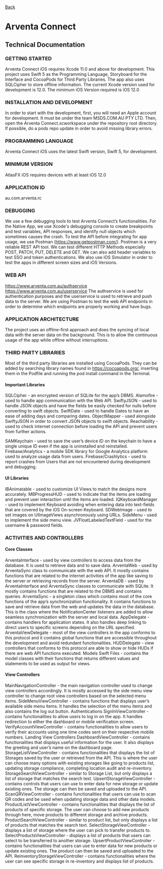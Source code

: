 [Back](../README.md)

# **Arventa Connect**
## Technical Documentation

### **GETTING STARTED**
Arventa Connect iOS requires Xcode 11.0 and above for development. This project uses Swift 5 as the Programming Language, Storyboard for the Interface and CocoaPods for Third Party Libraries. The app also uses SQLCipher to store offline information. The current Xcode version used for development is 12.0. The minimum iOS Version required is iOS 12.0

### **INSTALLATION AND DEVELOPMENT**
In order to start with the development, first, you will need an Apple account for development. It must be under the team MSDS.COM.AU PTY LTD. Then, open the Arventa Connect.xcworkspace under the repository root directory. If possible, do a pods repo update in order to avoid missing library errors.

### **PROGRAMMING LANGUAGE**
Arventa Connect iOS uses the latest Swift version, Swift 5, for development.

### **MINIMUM VERSION**
AtlasFX iOS requires devices with at least iOS 12.0
### **APPLICATION ID**
au.com.arventa.rc
### **DEBUGGING**
We use a few debugging tools to test Arventa Connect’s functionalities.
For the Native App, we use Xcode's debugging console to create breakpoints and test variables, API responses, and identify null objects which sometimes causes the crash.
To test the API before integrating for app usage, we use Postman (https://www.getpostman.com/). Postman is a very reliable REST API tool. We can test different HTTP Methods especially POST, PATCH, PUT, DELETE and GET. We can also add header variables to test SSO and token authentications.
We also use iOS Simulator in order to test the apps in different screen sizes and iOS Versions.

### **WEB API**
https://www.arventa.com.au/authservice
https://www.arventa.com.au/userservice
The authservice is used for authentication purposes and the userservice is used to retrieve and push data to the server. We are using Postman to test the web API endpoints in order to determine which endpoints are properly working and have bugs.

### **APPLICATION ARCHITECTURE**
The project uses an offline-first approach and does the syncing of local data with the server data on the background. This is to allow the continuous usage of the app while offline without interruptions.




### **THIRD PARTY LIBRARIES**
Most of the third party libraries are installed using CocoaPods. They can be added by searching library names found in https://cocoapods.org/, inserting them in the Podfile and running the pod install command in the Terminal.

#### **Important Libraries**
SQLCipher - an encrypted version of SQLite for the app’s DBMS. 
Alamofire - used to handle app communication with the Web API.
SwiftyJSON - used to handle JSON objects and have the fields be easily checked for nulls before converting to swift objects.
SwiftDate - used to handle Dates to have an ease of adding days and comparing dates.
ObjectMapper - used alongside SwiftyJSON in order to convert JSON objects to swift objects.
Reachability - used to check internet connection before loading the API and prevent users from further actions.

SAMKeychain - used to save the user’s device ID on the keychain to have a single unique ID even if the app is uninstalled and reinstalled.
Firebase/Analytics - a mobile SDK library for Google Analytics platform used to analyze usage data from users.
Firebase/Crashlytics - used to report crashes from Users that are not encountered during development and debugging.

#### **UI Libraries**
IBAnimatable - used to customize UI Views to match the designs more accurately.
MBProgressHUD - used to indicate that the items are loading and prevent user interaction until the items are loaded.
IQKeyboardManager - used to implement Keyboard avoiding when entering data into text-fields that are covered by the iOS On-screen Keyboard.
SDWebImage - used to set images on UIImageViews asynchronously using URLs.
SideMenu - used to implement the side menu view.
JVFloatLabeledTextField - used for the username & password fields.


### **ACTIVITIES AND CONTROLLERS**
#### **Core Classes**
ArventaInterface - used by view controllers to access data from the database. It is used to retrieve data and to save data.
ArventaWeb - used by ArventaSync class to communicate with the web API. It mostly contains functions that are related to the internet activities of the app like saving to the server or retrieving records from the server.
ArventaDB - used by ArventaInterface and ArventaSync classes to communicate with SQLite. It mostly contains functions that are related to the DBMS and contains queries.
ArventaSync - a singleton class which contains most of the core functions of the app’s synchronization functionality.  It contains functions to save and retrieve data from the web and updates the data in the database. This is the class where the NotificationCenter listeners are added to allow seamless synchronization with the server and local data.
AppDelegate - contains handlers for application states. It also handles deep linking to direct users to specific screens depending on the URL specified.
ArventaViewDelegate - most of the view controllers in the app conforms to this protocol and it contains global functions that are accessible throughout the development and avoid redundant functionalities.
HUDDelegate - view controllers that conforms to this protocol are able to show or hide HUDs if there are web API functions executed.
Models Swift Files - contains the model classes with their functions that returns different values and statements to be used as output for views.

#### **View Controllers**
MainNavigationController - the main navigation controller used to change view controllers accordingly. It is mostly accessed by the side menu view controller to change root view controllers based on the selected menu items. 
SideMenuViewController - contains functions that displays user’s available side menu items. It handles the selection of the menu items and also contains the log out button.
Authentications
SignInViewController - contains functionalities to allow users to log in on the app. It handles redirection to either the dashboard or mobile verification screen.
VerifyAccountViewController - contains functionalities to allow users to verify their accounts using one time codes sent on their respective mobile numbers.
Landing View Controllers
DashboardViewController - contains functionalities that displays useful information for the user. It also displays the greeting and user’s name on the dashboard page.
StorageListViewController - contains functionalities that displays the list of Storages saved by the user or retrieved from the API. This is where the user can choose many options with existing storages like going to products list, updating storage compliance, completing location audit and re-inventory.
StorageSearchViewController - similar to Storage List, but only displays a list of storage that matches the search text.
UpsertStorageViewController - contains controls that users can use to enter data for new storage or update existing ones. The storage can then be saved and uploaded to the API.
ScanQRViewController - contains functionalities that users can use to scan QR codes and be used when updating storage data and other data models.
ProductListViewController - contains functionalities that displays the list of products of specific storage. The user can choose to add new products through here, move products to different storage and archive products.
ProductSearchViewController - similar to product list, but only displays a list of products that matches the search text.
SelectStorageViewController - displays a list of storage where the user can pick to transfer products to.
SelectProductsViewController - displays a list of products that users can select to be transferred to another storage.
UpsertProductViewController - contains functionalities that users can use to enter data for new products or update existing ones. The product can then be saved and uploaded to the API.
ReinventoryStorageViewController - contains functionalities where the user can see specific storage in re-inventory and displays list of products.
